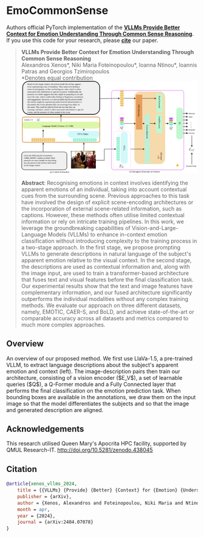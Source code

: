 # EmoCommonSense

Authors official PyTorch implementation of the **[VLLMs Provide Better Context for Emotion Understanding Through Common Sense Reasoning]()**. If you use this code for your research, please [**cite**](#citation) our paper.

> **VLLMs Provide Better Context for Emotion Understanding Through Common Sense Reasoning**<br>
> Alexandros Xenos*, Niki Maria Foteinopoulou*, Ioanna Ntinou*, Ioannis Patras and Georgios Tzimiropoulos<br>
> *Denotes equal contribution 
> <br>
> ![summary](figs/method.svg)
>
> **Abstract**: Recognising emotions in context involves identifying the apparent emotions of an individual, taking into account contextual cues from the surrounding scene. Previous approaches to this task have involved the design of explicit scene-encoding architectures or the incorporation of external scene-related information, such as captions. However, these methods often utilise limited contextual information or rely on intricate training pipelines. In this work, we leverage the groundbreaking capabilities of Vision-and-Large-Language Models (VLLMs) to enhance in-context emotion classification without introducing complexity to the training process in a two-stage approach. In the first stage, we propose prompting VLLMs to generate descriptions in natural language of the subject's apparent emotion relative to the visual context. In the second stage, the descriptions are used as contextual information and, along with the image input, are used to train a transformer-based architecture that fuses text and visual features before the final classification task. Our experimental results show that the text and image features have complementary information, and our fused architecture significantly outperforms the individual modalities without any complex training methods. We evaluate our approach on three different datasets, namely, EMOTIC, CAER-S, and BoLD, and achieve state-of-the-art or comparable accuracy across all datasets and metrics compared to much more complex approaches.

## Overview

<p alighn="center">
 An overview of our proposed method. We first use LlaVa-1.5, a pre-trained VLLM, to extract language descriptions about the subject's apparent emotion and context (left). The image-description pairs then train our architecture, consisting of a vision encoder ($E_V$), a set of learnable queries ($Q$), a Q-Former module and a Fully Connected layer that performs the final classification on the emotion prediction task. When bounding boxes are available in the annotations, we draw them on the input image so that the model differentiates the subjects and so that the image and generated description are aligned.
</p>


## Acknowledgements

This research utilised Queen Mary's Apocrita HPC facility, supported by QMUL Research-IT. http://doi.org/10.5281/zenodo.438045

## Citation
```bibtex
@article{xenos_vllms_2024,
	title = {{VLLMs} {Provide} {Better} {Context} for {Emotion} {Understanding} {Through} {Common} {Sense} {Reasoning}},
	publisher = {arXiv},
	author = {Xenos, Alexandros and Foteinopoulou, Niki Maria and Ntinou, Ioanna and Patras, Ioannis and Tzimiropoulos, Georgios},
	month = apr,
	year = {2024},
	journal = {arXiv:2404.07078}
}
```
